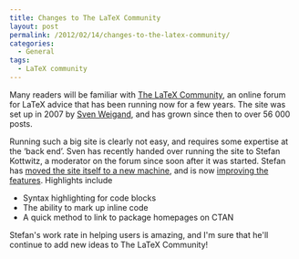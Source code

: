 ```yaml
---
title: Changes to The LaTeX Community
layout: post
permalink: /2012/02/14/changes-to-the-latex-community/
categories:
  - General
tags:
  - LaTeX community
---
```

Many readers will be familiar with [The LaTeX Community](http://www.latex-community.org/), an online forum for LaTeX advice that has been running now for a few years. The site was set up in 2007 by [Sven Weigand](http://www.sven-wiegand.de/), and has grown since then to over 56 000 posts.

Running such a big site is clearly not easy, and requires some expertise at the ‘back end’. Sven has recently handed over running the site to Stefan Kottwitz, a moderator on the forum since soon after it was started. Stefan has [moved the site itself to a new machine](http://latex-community.org/index.php?option=com_content&amp;view=article&amp;id=418:latex-communityorg-moves-to-a-new-server&amp;catid=43:news-latex-community&amp;Itemid=111), and is now [improving the features](http://latex-community.org/index.php?option=com_content&amp;view=article&amp;id=420:new-maintainer&amp;catid=43:news-latex-community&amp;Itemid=111). Highlights include

- Syntax highlighting for code blocks
- The ability to mark up inline code
- A quick method to link to package homepages on CTAN

Stefan's work rate in helping users is amazing, and I'm sure that he'll continue to add new ideas to The LaTeX Community!
